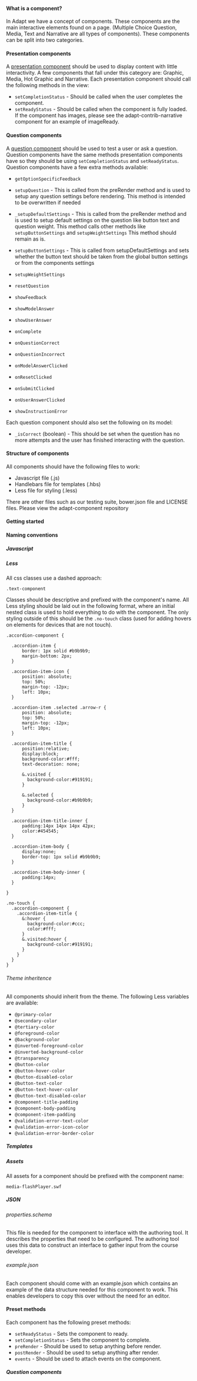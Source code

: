 #### What is a component?

In Adapt we have a concept of components. These components are the main interactive elements found on a page. (Multiple Choice Question, Media, Text and Narrative are all types of components). These components can be split into two categories.

#### Presentation components

A [presentation component](https://github.com/adaptlearning/adapt_framework/wiki/Core-Plug-ins-in-the-Adapt-Learning-Framework#presentation-components) should be used to display content with little interactivity. A few components that fall under this category are: Graphic, Media, Hot Graphic and Narrative. Each presentation component should call the following methods in the view:

- ``setCompletionStatus`` - Should be called when the user completes the component.
- ``setReadyStatus`` - Should be called when the component is fully loaded. If the component has images, please see the adapt-contrib-narrative component for an example of imageReady.

#### Question components

A [question component](https://github.com/adaptlearning/adapt_framework/wiki/Core-Plug-ins-in-the-Adapt-Learning-Framework#question-components) should be used to test a user or ask a question. Question components have the same methods presentation components have so they should be using ``setCompletionStatus`` and ``setReadyStatus``. Question components have a few extra methods available:

- ``getOptionSpecificFeedback``

- ``setupQuestion`` - This is called from the preRender method and is used to setup any question settings before rendering. This method is intended to be overwritten if needed

- ``_setupDefaultSettings`` - This is called from the preRender method and is used to setup default settings on the question like button text and question weight. This method calls other methods like ``setupButtonSettings`` and ``setupWeightSettings`` This method should remain as is.

- ``setupButtonSettings`` - This is called from setupDefaultSettings and sets whether the button text should be taken from the global button settings or from the components settings

- ``setupWeightSettings``
- ``resetQuestion``
- ``showFeedback``
- ``showModelAnswer``
- ``showUserAnswer``
- ``onComplete``
- ``onQuestionCorrect``
- ``onQuestionIncorrect``
- ``onModelAnswerClicked``
- ``onResetClicked``
- ``onSubmitClicked``
- ``onUserAnswerClicked``
- ``showInstructionError``

Each question component should also set the following on its model:

- ``_isCorrect`` (boolean) - This should be set when the question has no more attempts and the user has finished interacting with the question.

#### Structure of components

All components should have the following files to work:

- Javascript file (.js)
- Handlebars file for templates (.hbs)
- Less file for styling (.less)

There are other files such as our testing suite, bower.json file and LICENSE files. Please view the adapt-component repository

#### Getting started

#### Naming conventions

##### Javascript



##### Less

All css classes use a dashed approach:

``.text-component``

Classes should be descriptive and prefixed with the component's name. All Less styling should be laid out in the following format, where an initial nested class is used to hold everything to do with the component. The only styling outside of this should be the ``.no-touch`` class (used for adding hovers on elements for devices that are not touch).

````
.accordion-component {

  .accordion-item {
      border: 1px solid #b9b9b9;
      margin-bottom: 2px;
  }

  .accordion-item-icon {
      position: absolute;
      top: 50%;
      margin-top: -12px;
      left: 10px;
  }

  .accordion-item .selected .arrow-r {
      position: absolute;
      top: 50%;
      margin-top: -12px;
      left: 10px;
  }

  .accordion-item-title {
      position:relative;
      display:block;
      background-color:#fff;
      text-decoration: none;

      &.visited {
        background-color:#919191;
      }

      &.selected {
        background-color:#b9b9b9;
      }
  }

  .accordion-item-title-inner {
      padding:14px 14px 14px 42px;
      color:#454545;
  }

  .accordion-item-body {
      display:none;
      border-top: 1px solid #b9b9b9;
  }

  .accordion-item-body-inner {
      padding:14px;
  }

}

.no-touch {
  .accordion-component {
    .accordion-item-title {
      &:hover {
        background-color:#ccc;
        color:#fff;
      }
      &.visited:hover {
        background-color:#919191;
      }
    }
  }
}
````
###### Theme inheritence

All components should inherit from the theme. The following Less variables are available:

- ``@primary-color``
- ``@secondary-color``
- ``@tertiary-color``
- ``@foreground-color``
- ``@background-color``
- ``@inverted-foreground-color``
- ``@inverted-background-color``
- ``@transparency``
- ``@button-color``
- ``@button-hover-color``
- ``@button-disabled-color``
- ``@button-text-color``
- ``@button-text-hover-color``
- ``@button-text-disabled-color``
- ``@component-title-padding``
- ``@component-body-padding``
- ``@component-item-padding``
- ``@validation-error-text-color``
- ``@validation-error-icon-color``
- ``@validation-error-border-color``

##### Templates

##### Assets

All assets for a component should be prefixed with the component name:

``media-flashPlayer.swf``

##### JSON

###### properties.schema

This file is needed for the component to interface with the authoring tool. It describes the properties that need to be configured. The authoring tool uses this data to construct an interface to gather input from the course developer.

###### example.json

Each component should come with an example.json which contains an example of the data structure needed for this component to work. This enables developers to copy this over without the need for an editor.

#### Preset methods

Each component has the following preset methods:

- ``setReadyStatus`` - Sets the component to ready.
- ``setCompletionStatus`` - Sets the component to complete.
- ``preRender`` - Should be used to setup anything before render.
- ``postRender`` - Should be used to setup anything after render.
- ``events`` - Should be used to attach events on the component.

##### Question components
